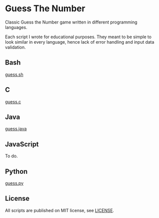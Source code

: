 # Guess The Number

Classic Guess the Number game written in different programming languages.

Each script I wrote for educational purposes. They meant to be simple to look similar in every language, hence lack of error handling and input data validation.

## Bash

[guess.sh](guess.sh)

## C

[guess.c](guess.c)

## Java

[guess.java](guess.java)

## JavaScript

To do.

## Python

[guess.py](guess.py)

## License

All scripts are published on MIT license, see [LICENSE](LICENSE).
